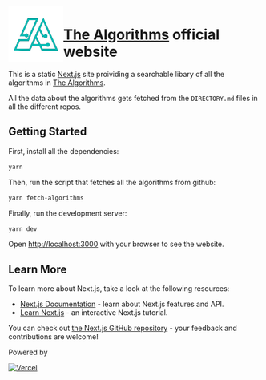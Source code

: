 <img align="left" src="./public/logo_t.png" height="110" title="logo">

# [The Algorithms](https://github.com/TheAlgorithms) official website

This is a static [Next.js](https://nextjs.org/) site proividing a searchable libary of all the algorithms in [The Algorithms](https://github.com/TheAlgorithms).

All the data about the algorithms gets fetched from the `DIRECTORY.md` files in all the different repos.

## Getting Started

First, install all the dependencies:

```bash
yarn
```

Then, run the script that fetches all the algorithms from github:
```bash
yarn fetch-algorithms
```

Finally, run the development server:

```bash
yarn dev
```

Open [http://localhost:3000](http://localhost:3000) with your browser to see the website.

## Learn More

To learn more about Next.js, take a look at the following resources:

- [Next.js Documentation](https://nextjs.org/docs) - learn about Next.js features and API.
- [Learn Next.js](https://nextjs.org/learn) - an interactive Next.js tutorial.

You can check out [the Next.js GitHub repository](https://github.com/vercel/next.js/) - your feedback and contributions are welcome!

Powered by  

[![Vercel](https://i.imgur.com/OX6NWC5.png)](https://vercel.com)
